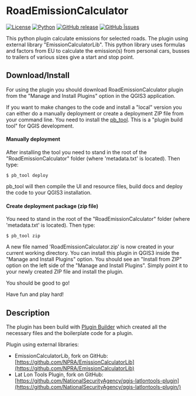RoadEmissionCalculator
=======================

[![License](https://img.shields.io/badge/license-BSD-brightgreen.svg)](LICENSE)
[![Python](https://img.shields.io/badge/python-3.5-blue.svg)](https://github.com/NPRA/RoadEmissionCalculator)
[![GitHub release](https://img.shields.io/github/release/Naereen/StrapDown.js.svg)](https://github.com/NPRA/RoadEmissionCalculator/releases/)
[![GitHub Ïssues](https://img.shields.io/github/issues-raw/NPRA/RoadEmissionCalculator/good-first-issue.svg)](https://github.com/NPRA/RoadEmissionCalculator/issues/)


This python plugin calculate emissions for selected roads. The plugin using external library "EmissionCalculatorLib". This python library uses formulas and factors from EU to calculate the emission(s) from personal cars, busses to trailers of various sizes give a start and stop point.


Download/Install
----------------

For using the plugin you should download RoadEmissionCalculator plugin from the "Manage and Install Plugins" option in the QGIS3 application. 

If you want to make changes to the code and install a "local" version you can either do a manually deployment or create a deployment ZIP file 
from your command line. You need to install the [pb_tool](https://pypi.python.org/pypi/pb_tool/). This is a "plugin build tool" for QGIS development.


#### Manually deployment

After installing the tool you need to stand in the root of the "RoadEmissionCalculator" folder (where 'metadata.txt' is located). Then type:
```
$ pb_tool deploy
```

pb_tool will then compile the UI and resource files, build docs and deploy the code to your QGIS3 installation.


#### Create deployment package (zip file)

You need to stand in the root of the "RoadEmissionCalculator" folder (where 'metadata.txt' is located). Then type:
```
$ pb_tool zip
```

A new file named 'RoadEmissionCalculator.zip' is now created in your current working directory. You can install this
plugin in QGIS3 inside the "Manage and Install Plugins" option. You should see an "Install from ZIP" option on the
left side of the "Manage and Install Plugins". Simply point it to your newly created ZIP file and install the plugin.

You should be good to go!


Have fun and play hard!


 
Description
-----------
The plugin has been build with [Plugin Builder](http://g-sherman.github.io/Qgis-Plugin-Builder/) which created all the necessary files and the boilerplate code for a plugin.

Plugin using external libraries:
+ EmissionCalculatorLib, fork on GitHub:[https://github.com/NPRA/EmissionCalculatorLib](https://github.com/NPRA/EmissionCalculatorLib)
+ Lat Lon Tools Plugin, fork on GitHub: [https://github.com/NationalSecurityAgency/qgis-latlontools-plugin](https://github.com/NationalSecurityAgency/qgis-latlontools-plugin/)
